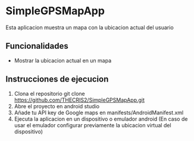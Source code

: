 # SimpleGPSMapApp

Esta aplicacion muestra un mapa con la ubicacion actual del usuario

## Funcionalidades

- Mostrar la ubicacion actual en un mapa

## Instrucciones de ejecucion
1. Clona el repositorio git clone https://github.com/THECRIS2/SimpleGPSMapApp.git
2. Abre el proyecto en android studio
3. Añade tu API key de Google maps en manifests/AndroidManifest.xml
4. Ejecuta la aplicacion en un dispositivo o emulador android (En caso de usar el emulador configurar previamente la ubicacion virtual del dispositivo)
